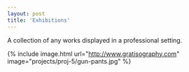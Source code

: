 ```yaml
---
layout: post
title: 'Exhibitions'
---
```


A collection of any works displayed in a professional setting.

{% include image.html url="http://www.gratisography.com" image="projects/proj-5/gun-pants.jpg" %}
